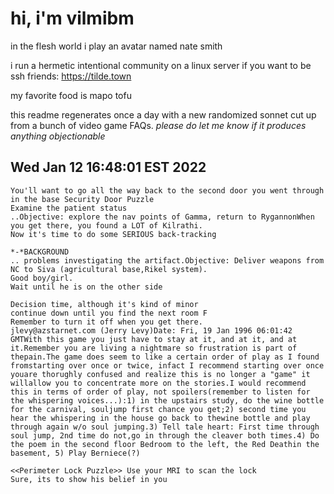 # hi, i'm vilmibm

in the flesh world i play an avatar named nate smith

i run a hermetic intentional community on a linux server if you want to be ssh friends: https://tilde.town

my favorite food is mapo tofu

this readme regenerates once a day with a new randomized sonnet cut up from a bunch of video game FAQs.
_please do let me know if it produces anything objectionable_

## Wed Jan 12 16:48:01 EST 2022

    You'll want to go all the way back to the second door you went through in the base Security Door Puzzle
    Examine the patient status
    ..Objective: explore the nav points of Gamma, return to RygannonWhen you get there, you found a LOT of Kilrathi.
    Now it's time to do some SERIOUS back-tracking
    
    *-*BACKGROUND
    .. problems investigating the artifact.Objective: Deliver weapons from NC to Siva (agricultural base,Rikel system).
    Good boy/girl.
    Wait until he is on the other side
    
    Decision time, although it's kind of minor
    continue down until you find the next room F
    Remember to turn it off when you get there.
    jlevy@azstarnet.com (Jerry Levy)Date: Fri, 19 Jan 1996 06:01:42 GMTWith this game you just have to stay at it, and at it, and at it.Remember you are living a nightmare so frustration is part of thepain.The game does seem to like a certain order of play as I found fromstarting over once or twice, infact I recommend starting over once youare thorughly confused and realize this is no longer a "game" it willallow you to concentrate more on the stories.I would recommend this in terms of order of play, not spoilers(remember to listen for the whispering voices...):1) in the upstairs study, do the wine bottle for the carnival, souljump first chance you get;2) second time you hear the whispering in the house go back to thewine bottle and play through again w/o soul jumping.3) Tell tale heart: First time through soul jump, 2nd time do not,go in through the cleaver both times.4) Do the poem in the second floor Bedroom to the left, the Red Deathin the basement, 5) Play Berniece(?)
    
    <<Perimeter Lock Puzzle>> Use your MRI to scan the lock
    Sure, its to show his belief in you
